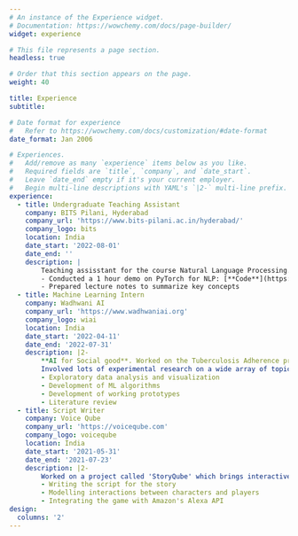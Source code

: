 ```yaml
---
# An instance of the Experience widget.
# Documentation: https://wowchemy.com/docs/page-builder/
widget: experience

# This file represents a page section.
headless: true

# Order that this section appears on the page.
weight: 40

title: Experience
subtitle:

# Date format for experience
#   Refer to https://wowchemy.com/docs/customization/#date-format
date_format: Jan 2006

# Experiences.
#   Add/remove as many `experience` items below as you like.
#   Required fields are `title`, `company`, and `date_start`.
#   Leave `date_end` empty if it's your current employer.
#   Begin multi-line descriptions with YAML's `|2-` multi-line prefix.
experience:
  - title: Undergraduate Teaching Assistant
    company: BITS Pilani, Hyderabad
    company_url: 'https://www.bits-pilani.ac.in/hyderabad/'
    company_logo: bits
    location: India
    date_start: '2022-08-01'
    date_end: ''
    description: |
        Teaching assisstant for the course Natural Language Processing.
        - Conducted a 1 hour demo on PyTorch for NLP: [**Code**](https://github.com/greenfish8090/PyTorch-Demo-NLP)
        - Prepared lecture notes to summarize key concepts
  - title: Machine Learning Intern
    company: Wadhwani AI
    company_url: 'https://www.wadhwaniai.org'
    company_logo: wiai
    location: India
    date_start: '2022-04-11'
    date_end: '2022-07-31'
    description: |2-
        **AI for Social good**. Worked on the Tuberculosis Adherence project.\
        Involved lots of experimental research on a wide array of topics; responsibilities included:
        - Exploratory data analysis and visualization
        - Development of ML algorithms
        - Development of working prototypes
        - Literature review
  - title: Script Writer
    company: Voice Qube
    company_url: 'https://voiceqube.com'
    company_logo: voiceqube
    location: India
    date_start: '2021-05-31'
    date_end: '2021-07-23'
    description: |2-
        Worked on a project called 'StoryQube' which brings interactive 'choose your own adventure' games to Alexa powered devices. Responsibities included:
        - Writing the script for the story
        - Modelling interactions between characters and players
        - Integrating the game with Amazon's Alexa API
design:
  columns: '2'
---
```

